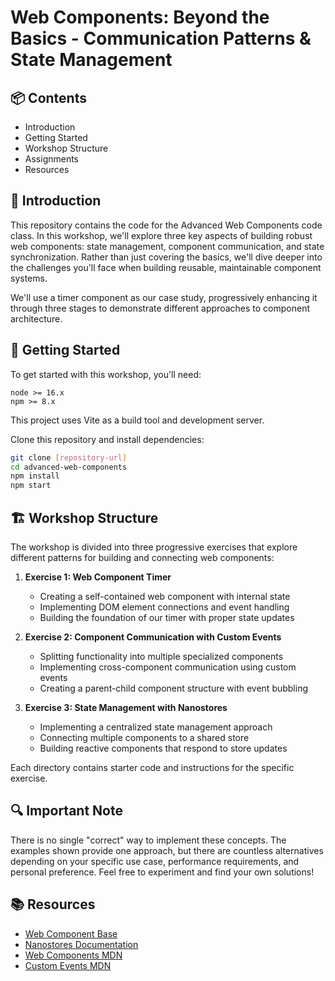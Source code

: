 # Web Components: Beyond the Basics - Communication Patterns & State Management

## 📦 Contents
- Introduction
- Getting Started
- Workshop Structure
- Assignments
- Resources

## 📖 Introduction

This repository contains the code for the Advanced Web Components code class. In this workshop, we'll explore three key aspects of building robust web components: state management, component communication, and state synchronization. Rather than just covering the basics, we'll dive deeper into the challenges you'll face when building reusable, maintainable component systems.

We'll use a timer component as our case study, progressively enhancing it through three stages to demonstrate different approaches to component architecture.

## 🏁 Getting Started

To get started with this workshop, you'll need:
```
node >= 16.x
npm >= 8.x
```

This project uses Vite as a build tool and development server.

Clone this repository and install dependencies:
```bash
git clone [repository-url]
cd advanced-web-components
npm install
npm start
```

## 🏗️ Workshop Structure

The workshop is divided into three progressive exercises that explore different patterns for building and connecting web components:

1. **Exercise 1: Web Component Timer**
   - Creating a self-contained web component with internal state
   - Implementing DOM element connections and event handling
   - Building the foundation of our timer with proper state updates

2. **Exercise 2: Component Communication with Custom Events**
   - Splitting functionality into multiple specialized components
   - Implementing cross-component communication using custom events
   - Creating a parent-child component structure with event bubbling

3. **Exercise 3: State Management with Nanostores**
   - Implementing a centralized state management approach
   - Connecting multiple components to a shared store
   - Building reactive components that respond to store updates

Each directory contains starter code and instructions for the specific exercise.

## 🔍 Important Note

There is no single "correct" way to implement these concepts. The examples shown provide one approach, but there are countless alternatives depending on your specific use case, performance requirements, and personal preference. Feel free to experiment and find your own solutions!

## 📚 Resources

- [Web Component Base](https://webcomponent.io/)
- [Nanostores Documentation](https://github.com/nanostores/nanostores)
- [Web Components MDN](https://developer.mozilla.org/en-US/docs/Web/Web_Components)
- [Custom Events MDN](https://developer.mozilla.org/en-US/docs/Web/API/CustomEvent)
